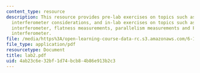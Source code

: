```yaml
---
content_type: resource
description: This resource provides pre-lab exercises on topics such as Michelson
  interferometer considerations, and in-lab exercises on topics such as Mach-Zehnder
  interferometer, flatness measurements, parallelism measurements and Fabry-Perot
  interferometer.
file: /media/https%3A/open-learning-course-data-rc.s3.amazonaws.com/6-161-modern-optics-project-laboratory-fall-2005/4ab23c6e32bf1d74bcb84b86e913b2c3_lab2.pdf
file_type: application/pdf
resourcetype: Document
title: lab2.pdf
uid: 4ab23c6e-32bf-1d74-bcb8-4b86e913b2c3
---
```

